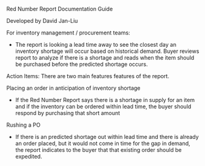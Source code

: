 Red Number Report Documentation Guide

Developed by David Jan-Liu

For inventory management / procurement teams:

- The report is looking a lead time away to see the closest day an inventory shortage will occur based on historical demand. Buyer reviews report to analyze if there is a shortage and reads when the item should be purchased before the predicted shortage occurs.

Action Items: There are two main features features of the report.

Placing an order in anticipation of inventory shortage

- If the Red Number Report says there is a shortage in supply for an item and if the inventory can be ordered within lead time, the buyer should respond by purchasing that short amount

Rushing a PO 

- If there is an predicted shortage out within lead time and there is already an order placed, but it would not come in time for the gap in demand, the report indicates to the buyer that that existing order should be expedited.


